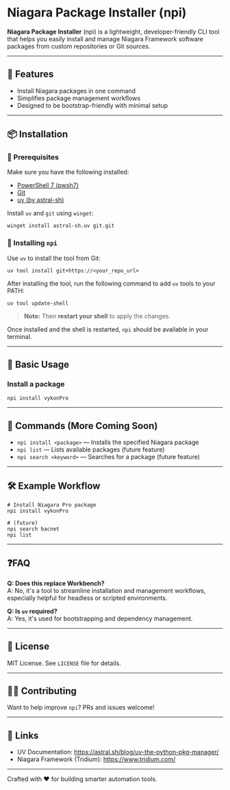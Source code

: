 # Niagara Package Installer (npi)

**Niagara Package Installer** (npi) is a lightweight, developer-friendly CLI tool that helps you easily install and manage Niagara Framework software packages from custom repositories or Git sources.

---

## 🚀 Features

- Install Niagara packages in one command
- Simplifies package management workflows
- Designed to be bootstrap-friendly with minimal setup

---

## 📦 Installation

### 🔧 Prerequisites

Make sure you have the following installed:

- [PowerShell 7 (pwsh7)](https://learn.microsoft.com/en-us/powershell/scripting/install/installing-powershell)
- [Git](https://git-scm.com/downloads)
- [uv (by astral-sh)](https://astral.sh/blog/uv-the-python-pkg-manager/)

Install `uv` and `git` using `winget`:

```pwsh
winget install astral-sh.uv git.git
```

### 🧰 Installing `npi`

Use `uv` to install the tool from Git:

```pwsh
uv tool install git+https://<your_repo_url>
```

After installing the tool, run the following command to add `uv` tools to your PATH:

```pwsh
uv tool update-shell
```

> **Note:** Then **restart your shell** to apply the changes.

Once installed and the shell is restarted, `npi` should be available in your terminal.

---

## 🔧 Basic Usage

### Install a package

```pwsh
npi install vykonPro
```

---

## 📖 Commands (More Coming Soon)

- `npi install <package>` — Installs the specified Niagara package
- `npi list` — Lists available packages (future feature)
- `npi search <keyword>` — Searches for a package (future feature)

---

## 🛠 Example Workflow

```pwsh
# Install Niagara Pro package
npi install vykonPro

# (future)
npi search bacnet
npi list
```

---

## ❓FAQ

**Q: Does this replace Workbench?**  
A: No, it's a tool to streamline installation and management workflows, especially helpful for headless or scripted environments.

**Q: Is `uv` required?**  
A: Yes, it's used for bootstrapping and dependency management.

---

## 📌 License
MIT License. See `LICENSE` file for details.

---

## 👷‍♂️ Contributing
Want to help improve `npi`? PRs and issues welcome!

---

## 🔗 Links

- UV Documentation: https://astral.sh/blog/uv-the-python-pkg-manager/
- Niagara Framework (Tridium): https://www.tridium.com/

---

Crafted with ❤️ for building smarter automation tools.
